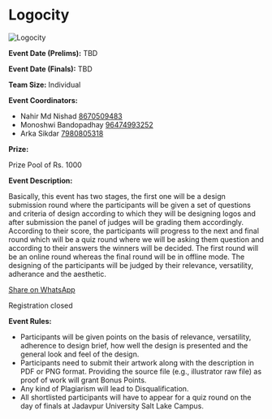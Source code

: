 # Logocity

![Logocity](https://srijanju.in/images/events/logocity.png)

**Event Date (Prelims):** TBD

**Event Date (Finals):** TBD

**Team Size:** Individual

**Event Coordinators:**

- Nahir Md Nishad [8670509483](tel:8670509483)
- Monoshwi Bandopadhay [96474993252](tel:96474993252)
- Arka Sikdar [7980805318](tel:7980805318)

**Prize:**

Prize Pool of Rs. 1000

**Event Description:**

Basically, this event has two stages, the first one will be a design submission round where the participants will be given a set of questions and criteria of design according to which they will be designing logos and after submission the panel of judges will be grading them accordingly. According to their score, the participants will progress to the next and final round which will be a quiz round where we will be asking them question and according to their answers the winners will be decided. The first round will be an online round whereas the final round will be in offline mode. The designing of the participants will be judged by their relevance, versatility, adherance and the aesthetic.

[Share on WhatsApp](https://wa.me/?text=Check%20out%20this%20event%3A%20Logocity%0A%0A%20Basically%2C%20this%20event%20has%20two%20stages%2C%20the%20first%20one%20will%20be%20a%20design%20submission%20round%20where%20the%20participants%20will%20be%20given%20a%20set%20of%20questions%20and%20criteria%20of%20design%20according%20to%20which%20they%20will%20be%20designing%20logos%20and%20after%20submission%20the%20panel%20of%20judges%20will%20be%20grading%20them%20accordingly.%20According%20to%20their%20score%2C%20the%20participants%20will%20progress%20to%20the%20next%20and%20final%20round%20which%20will%20be%20a%20quiz%20round%20where%20we%20will%20be%20asking%20them%20question%20and%20according%20to%20their%20answers%20the%20winners%20will%20be%20decided.%20The%20first%20round%20will%20be%20an%20online%20round%20whereas%20the%20final%20round%20will%20be%20in%20offline%20mode.%20The%20designing%20of%20the%20participants%20will%20be%20judged%20by%20their%20relevance%2C%20versatility%2C%20adherance%20and%20the%20aesthetic.%20%0A%0AHead%20over%20to%3A%20https%3A%2F%2Fsrijanju.in%2Fevents%2Flogocity%20for%20exploring%20it!)

Registration closed

**Event Rules:**

- Participants will be given points on the basis of relevance, versatility, adherence to design brief, how well the design is presented and the general look and feel of the design.
- Participants need to submit their artwork along with the description in PDF or PNG format. Providing the source file (e.g., illustrator raw file) as proof of work will grant Bonus Points.
- Any kind of Plagiarism will lead to Disqualification.
- All shortlisted participants will have to appear for a quiz round on the day of finals at Jadavpur University Salt Lake Campus.